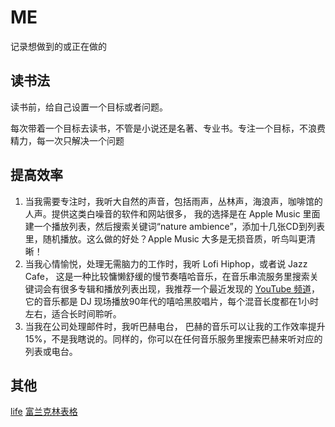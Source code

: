 # ME

记录想做到的或正在做的


## 读书法

读书前，给自己设置一个目标或者问题。

每次带着一个目标去读书，不管是小说还是名著、专业书。专注一个目标，不浪费精力，每一次只解决一个问题


## 提高效率

1. 当我需要专注时，我听大自然的声音，包括雨声，丛林声，海浪声，咖啡馆的人声。提供这类白噪音的软件和网站很多，
我的选择是在 Apple Music 里面建一个播放列表，然后搜索关键词“nature ambience”，添加十几张CD到列表里，随机播放。这么做的好处？Apple Music 大多是无损音质，听鸟叫更清晰！
2. 当我心情愉悦，处理无需脑力的工作时，我听 Lofi Hiphop，或者说 Jazz Cafe，
这是一种比较慵懒舒缓的慢节奏嘻哈音乐，在音乐串流服务里搜索关键词会有很多专辑和播放列表出现，我推荐一个最近发现的 [YouTube 频道](https://nam12.safelinks.protection.outlook.com/?url=http%3A%2F%2Fclick.revue.email%2Fss%2Fc%2FQ4yAUzxwNXTr2G6dmefrx2itWnWD_4j7HfaWLgM05xSNEk3934ZVtFai0BGdtb86iVdJhbHi79QuUCRp9vFi9WtexsRpXeaoF5XctD4BJG-VmY-rfBO3D8G-OhEyKDLYfcLhenRk18PhjAKkzi0bUr-VWTeVdxVvB55ug44nu0Z1eD1K6UED4IgNRuJ_i2ZClj7lZ_3cX1U0vM1E0oaYgg%2F3ln%2FA1vB6aM1SGuJbfVZ6T8mpQ%2Fh11%2FxQAf6G4pjWjJhtHXvDqYajmh-KqvuFcg5rVBNj6BQBM&data=05%7C01%7C%7Ca13a963ac47b40ccbdc908da2a40c675%7C84df9e7fe9f640afb435aaaaaaaaaaaa%7C1%7C0%7C637868754957649597%7CUnknown%7CTWFpbGZsb3d8eyJWIjoiMC4wLjAwMDAiLCJQIjoiV2luMzIiLCJBTiI6Ik1haWwiLCJXVCI6Mn0%3D%7C3000%7C%7C%7C&sdata=86FcqTZ7%2FA85df0ZZpb27SOKAFvCnWIGLSPLX7LAijU%3D&reserved=0)，它的音乐都是 DJ 现场播放90年代的嘻哈黑胶唱片，每个混音长度都在1小时左右，适合长时间聆听。
3. 当我在公司处理邮件时，我听巴赫电台，
巴赫的音乐可以让我的工作效率提升15%，不是我瞎说的。同样的，你可以在任何音乐服务里搜索巴赫来听对应的列表或电台。

## 其他

[life](think/mine/life.md)
[富兰克林表格](think/mine/富兰克林表格法.md)

